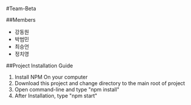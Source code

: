 #Team-Beta

##Members

- 강동원
- 박범민
- 최승언
- 정치영

##Project Installation Guide

1. Install NPM On your computer
2. Download this project and change directory to the main root of project
3. Open command-line and type "npm install"
4. After Installation, type "npm start"